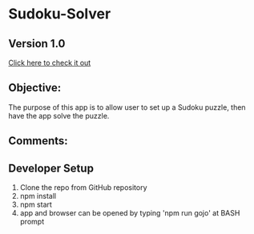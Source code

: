 # Sudoku-Solver
## Version 1.0

[Click here to check it out](https://sudoku-puzzle-sa.herokuapp.com/#/)

##  Objective:
The purpose of this app is to allow user to set up a Sudoku puzzle, then
have the app solve the puzzle.

##  Comments:


## Developer Setup
1. Clone the repo from GitHub repository
2. npm install
3. npm start
4. app and browser can be opened by typing 'npm run gojo' at BASH prompt
